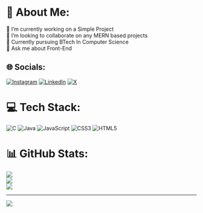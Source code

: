 # 💫 About Me:
🔭 I’m currently working on a Simple Project<br>👯 I’m looking to collaborate on any MERN based projects<br>🌱 Currently pursuing BTech In Computer Science<br>💬 Ask me about Front-End<br>


## 🌐 Socials:
[![Instagram](https://img.shields.io/badge/Instagram-%23E4405F.svg?logo=Instagram&logoColor=white)](https://instagram.com/_sadiq_.5) [![LinkedIn](https://img.shields.io/badge/LinkedIn-%230077B5.svg?logo=linkedin&logoColor=white)](https://linkedin.com/in/khansadiq5) [![X](https://img.shields.io/badge/X-black.svg?logo=X&logoColor=white)](https://x.com/sadiqqqq_5) 

# 💻 Tech Stack:
![C](https://img.shields.io/badge/c-%2300599C.svg?style=for-the-badge&logo=c&logoColor=white) ![Java](https://img.shields.io/badge/java-%23ED8B00.svg?style=for-the-badge&logo=openjdk&logoColor=white) ![JavaScript](https://img.shields.io/badge/javascript-%23323330.svg?style=for-the-badge&logo=javascript&logoColor=%23F7DF1E) ![CSS3](https://img.shields.io/badge/css3-%231572B6.svg?style=for-the-badge&logo=css3&logoColor=white) ![HTML5](https://img.shields.io/badge/html5-%23E34F26.svg?style=for-the-badge&logo=html5&logoColor=white)
# 📊 GitHub Stats:
![](https://github-readme-stats.vercel.app/api?username=khansadiq5&theme=dark&hide_border=false&include_all_commits=false&count_private=false)<br/>
![](https://github-readme-streak-stats.herokuapp.com/?user=khansadiq5&theme=dark&hide_border=false)<br/>
![](https://github-readme-stats.vercel.app/api/top-langs/?username=khansadiq5&theme=dark&hide_border=false&include_all_commits=false&count_private=false&layout=compact)

---
[![](https://visitcount.itsvg.in/api?id=khansadiq5&icon=0&color=0)](https://visitcount.itsvg.in)

<!-- Proudly created with GPRM ( https://gprm.itsvg.in ) -->

